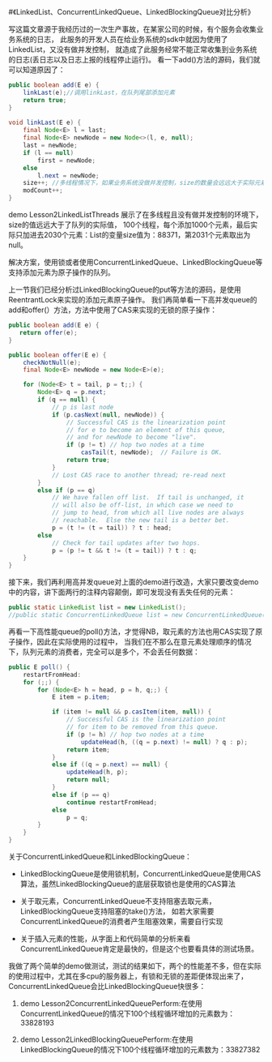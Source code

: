 #《LinkedList、ConcurrentLinkedQueue、LinkedBlockingQueue对比分析》

写这篇文章源于我经历过的一次生产事故，在某家公司的时候，有个服务会收集业务系统的日志，
此服务的开发人员在给业务系统的sdk中就因为使用了LinkedList，又没有做并发控制，
就造成了此服务经常不能正常收集到业务系统的日志(丢日志以及日志上报的线程停止运行)。
看一下add()方法的源码，我们就可以知道原因了：

```java
public boolean add(E e) {
    linkLast(e);//调用linkLast，在队列尾部添加元素
    return true;
}
 
void linkLast(E e) {
    final Node<E> l = last;
    final Node<E> newNode = new Node<>(l, e, null);
    last = newNode;
    if (l == null)
        first = newNode;
    else
        l.next = newNode;
    size++; //多线程情况下，如果业务系统没做并发控制，size的数量会远远大于实际元素的数量
    modCount++;
}
```

demo Lesson2LinkedListThreads 展示了在多线程且没有做并发控制的环境下，size的值远远大于了队列的实际值，
100个线程，每个添加1000个元素，最后实际只加进去2030个元素：List的变量size值为：88371，第2031个元素取出为null。

解决方案，使用锁或者使用ConcurrentLinkedQueue、LinkedBlockingQueue等支持添加元素为原子操作的队列。

上一节我们已经分析过LinkedBlockingQueue的put等方法的源码，是使用ReentrantLock来实现的添加元素原子操作。
我们再简单看一下高并发queue的add和offer(）方法，方法中使用了CAS来实现的无锁的原子操作：

```java
public boolean add(E e) {
   return offer(e);
}

public boolean offer(E e) {
    checkNotNull(e);
    final Node<E> newNode = new Node<E>(e);

    for (Node<E> t = tail, p = t;;) {
        Node<E> q = p.next;
        if (q == null) {
            // p is last node
            if (p.casNext(null, newNode)) {
                // Successful CAS is the linearization point
                // for e to become an element of this queue,
                // and for newNode to become "live".
                if (p != t) // hop two nodes at a time
                    casTail(t, newNode);  // Failure is OK.
                return true;
            }
            // Lost CAS race to another thread; re-read next
        }
        else if (p == q)
            // We have fallen off list.  If tail is unchanged, it
            // will also be off-list, in which case we need to
            // jump to head, from which all live nodes are always
            // reachable.  Else the new tail is a better bet.
            p = (t != (t = tail)) ? t : head;
        else
            // Check for tail updates after two hops.
            p = (p != t && t != (t = tail)) ? t : q;
    }
}
```

接下来，我们再利用高并发queue对上面的demo进行改造，大家只要改变demo中的内容，讲下面两行的注释内容颠倒，即可发现没有丢失任何的元素：

```java
public static LinkedList list = new LinkedList();
//public static ConcurrentLinkedQueue list = new ConcurrentLinkedQueue();
```

再看一下高性能queue的poll()方法，才觉得NB，取元素的方法也用CAS实现了原子操作，因此在实际使用的过程中，
当我们在不那么在意元素处理顺序的情况下，队列元素的消费者，完全可以是多个，不会丢任何数据：

```java
public E poll() {
    restartFromHead:
    for (;;) {
        for (Node<E> h = head, p = h, q;;) {
            E item = p.item;

            if (item != null && p.casItem(item, null)) {
                // Successful CAS is the linearization point
                // for item to be removed from this queue.
                if (p != h) // hop two nodes at a time
                    updateHead(h, ((q = p.next) != null) ? q : p);
                return item;
            }
            else if ((q = p.next) == null) {
                updateHead(h, p);
                return null;
            }
            else if (p == q)
                continue restartFromHead;
            else
                p = q;
        }
    }
}
```

关于ConcurrentLinkedQueue和LinkedBlockingQueue：

* LinkedBlockingQueue是使用锁机制，ConcurrentLinkedQueue是使用CAS算法，虽然LinkedBlockingQueue的底层获取锁也是使用的CAS算法

* 关于取元素，ConcurrentLinkedQueue不支持阻塞去取元素，LinkedBlockingQueue支持阻塞的take()方法，
如若大家需要ConcurrentLinkedQueue的消费者产生阻塞效果，需要自行实现

* 关于插入元素的性能，从字面上和代码简单的分析来看ConcurrentLinkedQueue肯定是最快的，但是这个也要看具体的测试场景。

我做了两个简单的demo做测试，测试的结果如下，两个的性能差不多，但在实际的使用过程中，尤其在多cpu的服务器上，有锁和无锁的差距便体现出来了，
ConcurrentLinkedQueue会比LinkedBlockingQueue快很多：

1. demo Lesson2ConcurrentLinkedQueuePerform:在使用ConcurrentLinkedQueue的情况下100个线程循环增加的元素数为：33828193

2. demo Lesson2LinkedBlockingQueuePerform:在使用LinkedBlockingQueue的情况下100个线程循环增加的元素数为：33827382